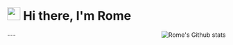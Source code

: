 <h1><img src="https://media1.tenor.com/images/f38bd4f0ae23b4d7d594c388ab4f09ed/tenor.gif?itemid=12359359" width="30"/> Hi there, I'm Rome</h1>
---

<img align="right" alt="Rome's Github stats" src="https://github-readme-stats.vercel.app/api?username=whire-coder&show_icons=true&hide_border=true" />
